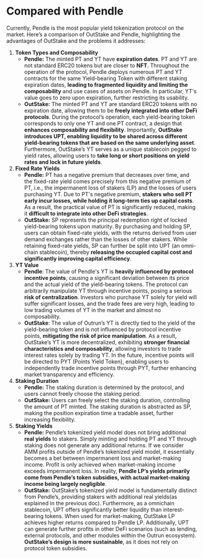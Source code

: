 # Compared with Pendle

Currently, Pendle is the most popular yield tokenization protocol on the market. Here’s a comparison of OutStake and Pendle, highlighting the advantages of OutStake and the problems it addresses:

1. **Token Types and Composability**
   * **Pendle:** The minted PT and YT have **expiration dates**. PT and YT are not standard ERC20 tokens but are closer to **NFT**. Throughout the operation of the protocol, Pendle deploys numerous PT and YT contracts for the same Yield-bearing Token with different staking expiration dates, **leading to fragmented liquidity and limiting the composability** and use cases of assets on Pendle. In particular, YT's value goes to zero upon expiration, further restricting its usability.
   * **OutStake:** The minted PT and YT are standard ERC20 tokens with no expiration date, allowing them to be **freely integrated into other DeFi protocols**. During the protocol’s operation, each yield-bearing token corresponds to only one YT and one PT contract, a design that **enhances composability and flexibility**. Importantly, **OutStake introduces UPT, enabling liquidity to be shared across different yield-bearing tokens that are based on the same underlying asset**. Furthermore, OutStake’s YT serves as a unique stablecoin pegged to yield rates, allowing users to **take long or short positions on yield rates and lock in future yields**.
2. **Fixed Rate Yields**
   * **Pendle:** PT has a negative premium that decreases over time, and the fixed-rate yield comes precisely from this negative premium of PT, i.e., the impermanent loss of stakers (LP) and the losses of users purchasing YT. Due to PT's negative premium, **stakers who sell PT early incur losses, while holding it long-term ties up capital costs**. As a result, the practical value of PT is significantly reduced, making it **difficult to integrate into other DeFi strategies**.
   * **OutStake:** SP represents the principal redemption right of locked yield-bearing tokens upon maturity. By purchasing and holding SP, users can obtain fixed-rate yields, with the returns derived from user demand exchanges rather than the losses of other stakers. While retaining fixed-rate yields, SP can further be split into UPT (an omni-chain stablecoin), thereby **releasing the occupied capital cost and significantly improving capital efficiency**.
3. **YT Value**
   * **Pendle**: The value of Pendle's YT is **heavily influenced by protocol incentive points**, causing a significant deviation between its price and the actual yield of the yield-bearing tokens. The protocol can arbitrarily manipulate YT through incentive points, posing a serious **risk of centralization**. Investors who purchase YT solely for yield will suffer significant losses, and the trade fees are very high, leading to low trading volumes of YT in the market and almost no composability.
   * **OutStake**: The value of Outrun’s YT is directly tied to the yield of the yield-bearing token and is not influenced by protocol incentive points, **mitigating the risk of price manipulation**. As a result, OutStake’s YT is more decentralized, exhibiting **stronger financial characteristics and composability**, allowing investors to trade interest rates solely by trading YT. In the future, incentive points will be directed to PYT (Points Yield Token), enabling users to independently trade incentive points through PYT, further enhancing market transparency and efficiency.
4. **Staking Duration**
   * **Pendle:** The staking duration is determined by the protocol, and users cannot freely choose the staking period.
   * **OutStake:** Users can freely select the staking duration, controlling the amount of PT minted. The staking duration is abstracted as SP, making the position expiration time a tradable asset, further increasing flexibility.
5. **Staking Yields**
   * **Pendle:** Pendle’s tokenized yield model does not bring additional **real yields** to stakers. Simply minting and holding PT and YT through staking does not generate any additional returns. If we consider AMM profits outside of Pendle’s tokenized yield model, it essentially becomes a bet between impermanent loss and market-making income. Profit is only achieved when market-making income exceeds impermanent loss. In reality, **Pendle LP’s yields primarily come from Pendle’s token subsidies, with actual market-making income being largely negligible**.
   * **OutStake:** OutStake’s tokenized yield model is fundamentally distinct from Pendle’s, providing stakers with additional real yields(as explained in the previous doc). Furthermore, as a omnichain stablecoin, UPT offers significantly better liquidity than interest-bearing tokens. When used for market-making, OutStake LP achieves higher returns compared to Pendle LP. Additionally, UPT can generate further profits in other DeFi scenarios (such as lending, external protocols, and other modules within the Outrun ecosystem). **OutStake’s design is more sustainable**, as it does not rely on protocol token subsidies.
